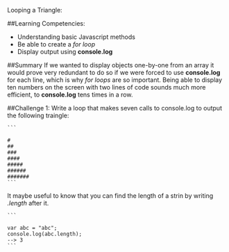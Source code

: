Looping a Triangle:

##Learning Competencies:
* Understanding basic Javascript methods
* Be able to create a *for loop*
* Display output using **console.log**

##Summary
If we wanted to display objects one-by-one from an array it would prove very redundant to do so if we were forced to use **console.log** for each line, which is why *for loops* are so important. Being able to display ten numbers on the screen with two lines of code sounds much more efficient, to **console.log** tens times in a row. 

##Challenge 1:
Write a loop that makes seven calls to console.log to output the following traingle:

	```

	#
	##
	###
	####
	#####
	######
	#######
	```

It maybe useful to know that you can find the length of a strin by writing *.length* after it. 

	```

	var abc = "abc";
	console.log(abc.length);
	--> 3
	```




